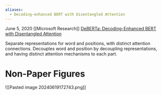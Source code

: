 ```yaml
---
aliases:
  - Decoding-enhanced BERT with Disentangled Attention
---
```



June 5, 2020
[[Microsoft Research]]
[DeBERTa: Decoding-Enhanced BERT with Disentangled Attention](https://arxiv.org/abs/2006.03654)

Separate representations for word and positions, with distinct attention connections. Decouples word and position by decoupling representations, and having distinct attention mechanisms to each part.



# Non-Paper Figures
![[Pasted image 20240619172743.png]]